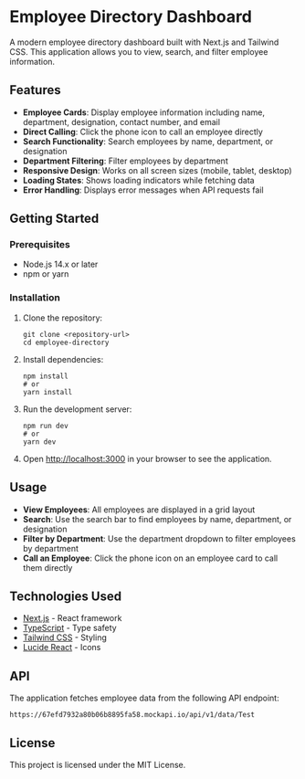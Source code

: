 # Employee Directory Dashboard

A modern employee directory dashboard built with Next.js and Tailwind CSS. This application allows you to view, search, and filter employee information.

## Features

- **Employee Cards**: Display employee information including name, department, designation, contact number, and email
- **Direct Calling**: Click the phone icon to call an employee directly
- **Search Functionality**: Search employees by name, department, or designation
- **Department Filtering**: Filter employees by department
- **Responsive Design**: Works on all screen sizes (mobile, tablet, desktop)
- **Loading States**: Shows loading indicators while fetching data
- **Error Handling**: Displays error messages when API requests fail

## Getting Started

### Prerequisites

- Node.js 14.x or later
- npm or yarn

### Installation

1. Clone the repository:
   ```
   git clone <repository-url>
   cd employee-directory
   ```

2. Install dependencies:
   ```
   npm install
   # or
   yarn install
   ```

3. Run the development server:
   ```
   npm run dev
   # or
   yarn dev
   ```

4. Open [http://localhost:3000](http://localhost:3000) in your browser to see the application.

## Usage

- **View Employees**: All employees are displayed in a grid layout
- **Search**: Use the search bar to find employees by name, department, or designation
- **Filter by Department**: Use the department dropdown to filter employees by department
- **Call an Employee**: Click the phone icon on an employee card to call them directly

## Technologies Used

- [Next.js](https://nextjs.org/) - React framework
- [TypeScript](https://www.typescriptlang.org/) - Type safety
- [Tailwind CSS](https://tailwindcss.com/) - Styling
- [Lucide React](https://lucide.dev/) - Icons

## API

The application fetches employee data from the following API endpoint:
```
https://67efd7932a80b06b8895fa58.mockapi.io/api/v1/data/Test
```

## License

This project is licensed under the MIT License.
